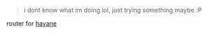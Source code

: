 > i dont know what im doing lol, just trying something maybe :P

router for [hayane](github.com/nazhard/hayane)
